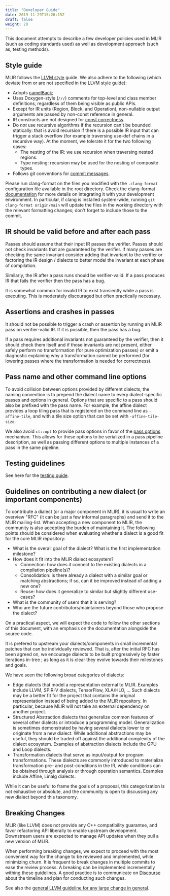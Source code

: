 ```yaml
---
title: "Developer Guide"
date: 2019-11-29T15:26:15Z
draft: false
weight: 20
---
```


This document attempts to describe a few developer policies used in MLIR (such
as coding standards used) as well as development approach (such as, testing
methods).

## Style guide

MLIR follows the [LLVM style](https://llvm.org/docs/CodingStandards.html) guide.
We also adhere to the following (which deviate from or are not specified in the
LLVM style guide):

*   Adopts [camelBack](https://llvm.org/docs/Proposals/VariableNames.html);
*   Uses Doxygen-style (`///`) comments for top-level and class member
    definitions, regardless of them being visible as public APIs.
*   Except for IR units (Region, Block, and Operation), non-nullable output
    arguments are passed by non-const reference in general.
*   IR constructs are not designed for [const correctness](../../docs/Rationale/UsageOfConst.md).
*   Do *not* use recursive algorithms if the recursion can't be bounded
    statically: that is avoid recursion if there is a possible IR input that can
    trigger a stack overflow (for example traversing use-def chains in a
    recursive way). At the moment, we tolerate it for the two following cases:
    *   The nesting of the IR: we use recursion when traversing nested regions.
    *   Type nesting: recursion may be used for the nesting of composite types.
*   Follows git conventions for
    [commit messages](Contributing.md#commit-messages).

Please run clang-format on the files you modified with the `.clang-format`
configuration file available in the root directory. Check the clang-format
[documentation](https://clang.llvm.org/docs/ClangFormat.html) for more details
on integrating it with your development environment. In particular, if clang is
installed system-wide, running `git clang-format origin/main` will update the
files in the working directory with the relevant formatting changes; don't
forget to include those to the commit.

## IR should be valid before and after each pass

Passes should assume that their input IR passes the verifier. Passes should not
check invariants that are guaranteed by the verifier. If many passes are checking
the same invariant consider adding that invariant to the verifier or factoring
the IR design / dialects to better model the invariant at each phase of compilation.

Similarly, the IR after a pass runs should be verifier-valid. If a pass produces IR
that fails the verifier then the pass has a bug.

It is somewhat common for invalid IR to exist transiently while a pass is executing.
This is moderately discouraged but often practically necessary.

## Assertions and crashes in passes

It should not be possible to trigger a crash or assertion by running an MLIR
pass on verifier-valid IR. If it is possible, then the pass has a bug.

If a pass requires additional invariants not guaranteed by the verifier, then
it should check them itself and if those invariants are not present,
either safely perform no transformation (for pure optimization passes)
or emit a diagnostic explaining why a transformation cannot be performed
(for lowering passes where the transformation is needed for correctness).

## Pass name and other command line options

To avoid collision between options provided by different dialects, the naming
convention is to prepend the dialect name to every dialect-specific passes and
options in general. Options that are specific to a pass should also be prefixed
with the pass name. For example, the affine dialect provides a loop tiling pass
that is registered on the command line as `-affine-tile`, and with a tile size
option that can be set with `-affine-tile-size`.

We also avoid `cl::opt` to provide pass options in favor of the
[pass options](../docs/PassManagement.md#instance-specific-pass-options)
mechanism. This allows for these options to be serialized in a pass pipeline
description, as well as passing different options to multiple instances of a
pass in the same pipeline.

## Testing guidelines

See here for the [testing guide](TestingGuide.md).

## Guidelines on contributing a new dialect (or important components)

To contribute a dialect (or a major component in MLIR), it is usual to write an
overview "RFC" (it can be just a few informal paragraphs) and send it to the
MLIR mailing-list. When accepting a new component to MLIR, the community is
also accepting the burden of maintaining it. The following points should be
considered when evaluating whether a dialect is a good fit for the core MLIR
repository:
 * What is the overall goal of the dialect? What is the first implementation
   milestone?
 * How does it fit into the MLIR dialect ecosystem?
   * Connection: how does it connect to the existing dialects in a compilation
     pipeline(s)?
   * Consolidation: is there already a dialect with a similar goal or matching
     abstractions; if so, can it be improved instead of adding a new one?
   * Reuse: how does it generalize to similar but slightly different use-cases?
 * What is the community of users that it is serving?
 * Who are the future contributors/maintainers beyond those who propose the
   dialect?

On a practical aspect, we will expect the code to follow the other sections of
this document, with an emphasis on the documentation alongside the source code.

It is prefered to upstream your dialects/components in small incremental
patches that can be individually reviewed. That is, after the initial RFC has
been agreed on, we encourage dialects to be built progressively by faster
iterations in-tree ; as long as it is clear they evolve towards their
milestones and goals.

We have seen the following broad categories of dialects:
  * Edge dialects that model a representation external to MLIR. Examples include
    LLVM, SPIR-V dialects, TensorFlow, XLA/HLO, … Such dialects may be a better
    fit for the project that contains the original representation instead of
    being added to the MLIR repository. In particular, because MLIR will not
    take an external dependency on another project.
  * Structured Abstraction dialects that generalize common features of several
    other dialects or introduce a programming model. Generalization is sometimes
    demonstrated by having several dialects lower to or originate from a new
    dialect. While additional abstractions may be useful, they should be traded
    off against the additional complexity of the dialect ecosystem. Examples of
    abstraction dialects include the GPU and Loop dialects.
  * Transformation dialects that serve as input/output for program
    transformations. These dialects are commonly introduced to materialize
    transformation pre- and post-conditions in the IR, while conditions can be
    obtained through analysis or through operation semantics. Examples include
    Affine, Linalg dialects.

While it can be useful to frame the goals of a proposal, this categorization is
not exhaustive or absolute, and the community is open to discussing any new
dialect beyond this taxonomy.

## Breaking Changes

MLIR (like LLVM) does not provide any C++ compatibility guarantee, and favor
refactoring API liberally to enable upstream development. Downstream users are
expected to manage API updates when they pull a new version of MLIR.

When performing breaking changes, we expect to proceed with the most convenient
way for the change to be reviewed and implemented, while minimizing churn. It
is frequent to break changes in multiple commits to ease the review process.
A breaking can be implemented incrementally withing these guidelines. A good
practice is to communicate on
[Discourse](https://llvm.discourse.group/c/mlir/31) about the timeline and plan
for conducting such changes.

See also the [general LLVM guideline for any large change in general](https://llvm.org/docs/DeveloperPolicy.html#making-a-major-change).

